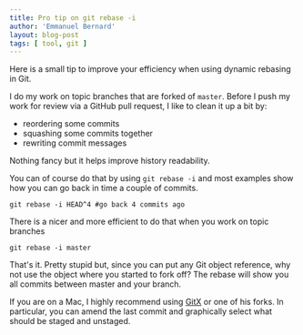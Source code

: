 ```yaml
---
title: Pro tip on git rebase -i
author: 'Emmanuel Bernard'
layout: blog-post
tags: [ tool, git ]
--- 
```

Here is a small tip to improve your efficiency when using dynamic rebasing in Git.

I do my work on topic branches that are forked of `master`. Before I push my work for review
via a GitHub pull request, I like to clean it up a bit by:

- reordering some commits
- squashing some commits together
- rewriting commit messages

Nothing fancy but it helps improve history readability.

You can of course do that by using `git rebase -i` and most examples show
how you can go back in time a couple of commits.

    git rebase -i HEAD^4 #go back 4 commits ago

There is a nicer and more efficient to do that when you work on topic branches

    git rebase -i master

That's it. Pretty stupid but, since you can put any Git object reference, why not use
the object where you started to fork off? The rebase will show you all commits between
master and your branch.

If you are on a Mac, I highly recommend using [GitX][gitx] or one of his forks.
In particular, you can amend the last commit and graphically select what should be
staged and unstaged. 

[gitx]: http://gitx.frim.nl/

